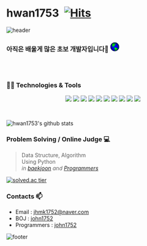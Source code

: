 # hwan1753&nbsp; [![Hits](https://hits.seeyoufarm.com/api/count/incr/badge.svg?url=https%3A%2F%2Fgithub.com%2Fnpnppn%2Fhit-counter&count_bg=%2379C83D&title_bg=%23555555&icon=&icon_color=%23E7E7E7&title=hits&edge_flat=false)](https://hits.seeyoufarm.com)

![header](https://capsule-render.vercel.app/api?type=wave&color=gradient&height=300&section=header&text=hwan's%20Github&fontSize=40)

### 아직은 배울게 많은 초보 개발자입니다🥺&nbsp;<img src="https://github.com/Kinetic27/Kinetic27/blob/master/earth.gif" width="24px">
<br/>
<br/>

### 👩‍💻 Technologies & Tools

<p align="center">
<img src="https://img.shields.io/badge/python%20-%2314354C.svg?&style=for-the-badge&logo=python&logoColor=white"/>
    <img src="https://img.shields.io/badge/flask%20-%23000.svg?&style=for-the-badge&logo=flask&logoColor=white"/>
    <img src="https://img.shields.io/badge/PyTorch%20-%23EE4C2C.svg?&style=for-the-badge&logo=PyTorch&logoColor=white" />
    <img src="https://img.shields.io/badge/pandas%20-%23150458.svg?&style=for-the-badge&logo=pandas&logoColor=white" />
    <img src="https://img.shields.io/badge/numpy%20-%23013243.svg?&style=for-the-badge&logo=numpy&logoColor=white" />
    <img src="https://img.shields.io/badge/Django-092E20.svg?&style=for-the-badge&logo=Django&logoColor=white" />
    <img src="https://img.shields.io/badge/MySQL-4479A1.svg?&style=for-the-badge&logo=MySQL&logoColor=white" />
    <img src="https://img.shields.io/badge/Jupyter%20-%23F37626.svg?&style=for-the-badge&logo=Jupyter&logoColor=white" />
    <img src="https://img.shields.io/badge/git%20-%23F05033.svg?&style=for-the-badge&logo=git&logoColor=white"/>
    <img src="https://img.shields.io/badge/github%20-%23121011.svg?&style=for-the-badge&logo=github&logoColor=white"/>
</p>

<p>
  <em>
    
  </em>  
</p>

<br/>


![hwan1753's github stats](https://github-readme-stats.vercel.app/api?username=hwan1753&show_icons=true&theme=synthwave)


### Problem Solving / Online Judge 💻
<blockquote>
  <p>
    Data Structure, Algorithm
    <br>
    Using Python
    <br>
    <em>
      in <a href="https://www.acmicpc.net/user/john1752" rel="nofollow">baekjoon</a> and <a href="https://programmers.co.kr/users/profile" rel="nofollow">Programmers</a>
    </em>
  </p>
</blockquote>


[![solved.ac tier](http://mazassumnida.wtf/api/generate_badge?boj=john1752)](https://solved.ac/john1752)

### Contacts 📫

* Email : jhmk1752@naver.com
* BOJ : [john1752](https://www.acmicpc.net/user/john1752)
* Programmers : [john1752](https://programmers.co.kr/users/profile)


![footer](https://capsule-render.vercel.app/api?type=wave&color=gradient&height=150&section=footer)

<!--

**hwan1753/hwan1753** is a ✨ _special_ ✨ repository because its `README.md` (this file) appears on your GitHub profile.

Here are some ideas to get you started:

- 🔭 I’m currently working on ...
- 🌱 I’m currently learning ...
- 👯 I’m looking to collaborate on ...
- 🤔 I’m looking for help with ...
- 💬 Ask me about ...
- 📫 How to reach me: ...
- 😄 Pronouns: ...
- ⚡ Fun fact: ...
-->
